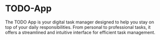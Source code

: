 # TODO-App
The TODO App is your digital task manager designed to help you stay on top of your daily responsibilities. From personal to professional tasks, it offers a streamlined and intuitive interface for efficient task management.
